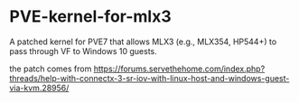 # PVE-kernel-for-mlx3


A patched kernel for PVE7 that allows MLX3 (e.g., MLX354, HP544+) to pass through VF to Windows 10 guests.


the patch comes from 
https://forums.servethehome.com/index.php?threads/help-with-connectx-3-sr-iov-with-linux-host-and-windows-guest-via-kvm.28956/
